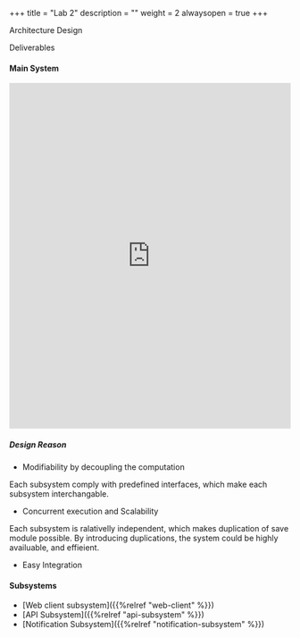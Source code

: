 +++
title = "Lab 2"
description = ""
weight = 2
alwaysopen = true
+++

Architecture Design

Deliverables

#### Main System

<iframe frameborder="0" style="width:100%;height:618px;" src="https://www.draw.io/?lightbox=1&highlight=0000ff&layers=1&nav=1&title=Main%20Architecture#Uhttps%3A%2F%2Fdrive.google.com%2Fuc%3Fid%3D13DF7Dh65iVmQL1D55idVs3AoGyOkym7z%26export%3Ddownload"></iframe>

##### Design Reason

- Modifiability by decoupling the computation

Each subsystem comply with predefined interfaces, which make each subsystem interchangable.

- Concurrent execution and Scalability

Each subsystem is ralativelly independent, which makes duplication of save module possible. By introducing duplications, the system could be highly availuable, and effieient.

- Easy Integration

#### Subsystems

- [Web client subsystem]({{%relref "web-client" %}})
- [API Subsystem]({{%relref "api-subsystem" %}})
- [Notification Subsystem]({{%relref "notification-subsystem" %}})
